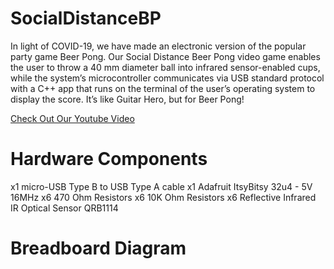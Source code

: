 # SocialDistanceBP
In light of COVID-19, we have made an electronic version of the popular party game Beer Pong. Our Social Distance Beer Pong video game enables the user to throw a 40 mm diameter ball into infrared sensor-enabled cups, while the system’s microcontroller communicates via USB standard protocol with a C++ app that runs on the terminal of the user’s operating system to display the score. It’s like Guitar Hero, but for Beer Pong!

[Check Out Our Youtube Video](https://youtu.be/wzSkizOTsnI)

# Hardware Components
x1 micro-USB Type B to USB Type A cable 
x1 Adafruit ItsyBitsy 32u4 - 5V 16MHz
x6 470 Ohm Resistors
x6 10K Ohm Resistors
x6 Reflective Infrared IR Optical Sensor QRB1114 

# Breadboard Diagram 
